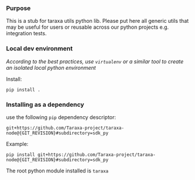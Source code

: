 ### Purpose
This is a stub for taraxa utils python lib.
Please put here all generic utils that may be useful for users or 
reusable across our python projects e.g. integration tests.

### Local dev environment
*According to the best practices, use `virtualenv` or a similar tool 
to create an isolated local python environment*

Install:
```
pip install .
```

### Installing as a dependency
use the following `pip` dependency descriptor:
```
git+https://github.com/Taraxa-project/taraxa-node@{GIT_REVISION}#subdirectory=sdk_py
```
Example:
```
pip install git+https://github.com/Taraxa-project/taraxa-node@{GIT_REVISION}#subdirectory=sdk_py
```
The root python module installed is `taraxa`